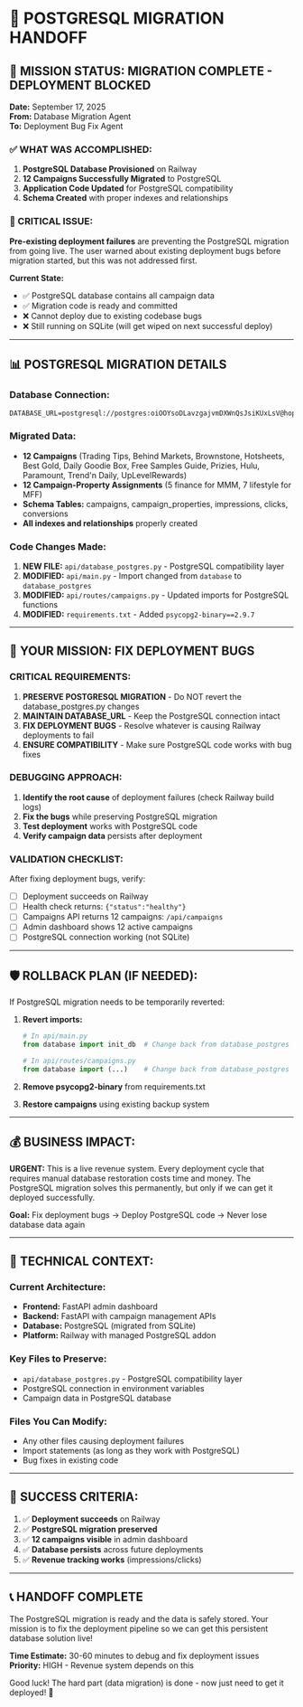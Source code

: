 # 🚀 POSTGRESQL MIGRATION HANDOFF

## 🎯 MISSION STATUS: MIGRATION COMPLETE - DEPLOYMENT BLOCKED

**Date:** September 17, 2025  
**From:** Database Migration Agent  
**To:** Deployment Bug Fix Agent  

### ✅ WHAT WAS ACCOMPLISHED:

1. **PostgreSQL Database Provisioned** on Railway
2. **12 Campaigns Successfully Migrated** to PostgreSQL  
3. **Application Code Updated** for PostgreSQL compatibility
4. **Schema Created** with proper indexes and relationships

### 🚨 CRITICAL ISSUE:

**Pre-existing deployment failures** are preventing the PostgreSQL migration from going live. The user warned about existing deployment bugs before migration started, but this was not addressed first.

**Current State:**
- ✅ PostgreSQL database contains all campaign data
- ✅ Migration code is ready and committed 
- ❌ Cannot deploy due to existing codebase bugs
- ❌ Still running on SQLite (will get wiped on next successful deploy)

---

## 📊 POSTGRESQL MIGRATION DETAILS

### **Database Connection:**
```
DATABASE_URL=postgresql://postgres:oiOOYsoDLavzgajvmDXWnQsJsiKUxLsV@hopper.proxy.rlwy.net:59884/railway
```

### **Migrated Data:**
- **12 Campaigns** (Trading Tips, Behind Markets, Brownstone, Hotsheets, Best Gold, Daily Goodie Box, Free Samples Guide, Prizies, Hulu, Paramount, Trend'n Daily, UpLevelRewards)
- **12 Campaign-Property Assignments** (5 finance for MMM, 7 lifestyle for MFF)
- **Schema Tables:** campaigns, campaign_properties, impressions, clicks, conversions
- **All indexes and relationships** properly created

### **Code Changes Made:**
1. **NEW FILE:** `api/database_postgres.py` - PostgreSQL compatibility layer
2. **MODIFIED:** `api/main.py` - Import changed from `database` to `database_postgres`
3. **MODIFIED:** `api/routes/campaigns.py` - Updated imports for PostgreSQL functions
4. **MODIFIED:** `requirements.txt` - Added `psycopg2-binary==2.9.7`

---

## 🎯 YOUR MISSION: FIX DEPLOYMENT BUGS

### **CRITICAL REQUIREMENTS:**

1. **PRESERVE POSTGRESQL MIGRATION** - Do NOT revert the database_postgres.py changes
2. **MAINTAIN DATABASE_URL** - Keep the PostgreSQL connection intact
3. **FIX DEPLOYMENT BUGS** - Resolve whatever is causing Railway deployments to fail
4. **ENSURE COMPATIBILITY** - Make sure PostgreSQL code works with bug fixes

### **DEBUGGING APPROACH:**

1. **Identify the root cause** of deployment failures (check Railway build logs)
2. **Fix the bugs** while preserving PostgreSQL migration
3. **Test deployment** works with PostgreSQL code
4. **Verify campaign data** persists after deployment

### **VALIDATION CHECKLIST:**

After fixing deployment bugs, verify:
- [ ] Deployment succeeds on Railway
- [ ] Health check returns: `{"status":"healthy"}`
- [ ] Campaigns API returns 12 campaigns: `/api/campaigns`
- [ ] Admin dashboard shows 12 active campaigns
- [ ] PostgreSQL connection working (not SQLite)

---

## 🛡️ ROLLBACK PLAN (IF NEEDED):

If PostgreSQL migration needs to be temporarily reverted:

1. **Revert imports:**
   ```python
   # In api/main.py
   from database import init_db  # Change back from database_postgres
   
   # In api/routes/campaigns.py  
   from database import (...)    # Change back from database_postgres
   ```

2. **Remove psycopg2-binary** from requirements.txt

3. **Restore campaigns** using existing backup system

---

## 💰 BUSINESS IMPACT:

**URGENT:** This is a live revenue system. Every deployment cycle that requires manual database restoration costs time and money. The PostgreSQL migration solves this permanently, but only if we can get it deployed successfully.

**Goal:** Fix deployment bugs → Deploy PostgreSQL code → Never lose database data again

---

## 🔧 TECHNICAL CONTEXT:

### **Current Architecture:**
- **Frontend:** FastAPI admin dashboard
- **Backend:** FastAPI with campaign management APIs
- **Database:** PostgreSQL (migrated from SQLite)
- **Platform:** Railway with managed PostgreSQL addon

### **Key Files to Preserve:**
- `api/database_postgres.py` - PostgreSQL compatibility layer
- PostgreSQL connection in environment variables
- Campaign data in PostgreSQL database

### **Files You Can Modify:**
- Any other files causing deployment failures
- Import statements (as long as they work with PostgreSQL)
- Bug fixes in existing code

---

## 🚀 SUCCESS CRITERIA:

1. ✅ **Deployment succeeds** on Railway
2. ✅ **PostgreSQL migration preserved** 
3. ✅ **12 campaigns visible** in admin dashboard
4. ✅ **Database persists** across future deployments
5. ✅ **Revenue tracking works** (impressions/clicks)

---

## 📞 HANDOFF COMPLETE

The PostgreSQL migration is ready and the data is safely stored. Your mission is to fix the deployment pipeline so we can get this persistent database solution live!

**Time Estimate:** 30-60 minutes to debug and fix deployment issues  
**Priority:** HIGH - Revenue system depends on this

Good luck! The hard part (data migration) is done - now just need to get it deployed! 🎯
